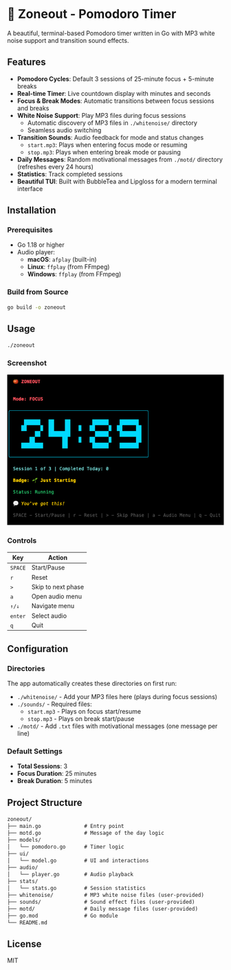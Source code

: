 # 🍅 Zoneout - Pomodoro Timer

A beautiful, terminal-based Pomodoro timer written in Go with MP3 white noise support and transition sound effects.

## Features

- **Pomodoro Cycles**: Default 3 sessions of 25-minute focus + 5-minute breaks
- **Real-time Timer**: Live countdown display with minutes and seconds
- **Focus & Break Modes**: Automatic transitions between focus sessions and breaks
- **White Noise Support**: Play MP3 files during focus sessions
  - Automatic discovery of MP3 files in `./whitenoise/` directory
  - Seamless audio switching
- **Transition Sounds**: Audio feedback for mode and status changes
  - `start.mp3`: Plays when entering focus mode or resuming
  - `stop.mp3`: Plays when entering break mode or pausing
- **Daily Messages**: Random motivational messages from `./motd/` directory (refreshes every 24 hours)
- **Statistics**: Track completed sessions
- **Beautiful TUI**: Built with BubbleTea and Lipgloss for a modern terminal interface

## Installation

### Prerequisites

- Go 1.18 or higher
- Audio player:
  - **macOS**: `afplay` (built-in)
  - **Linux**: `ffplay` (from FFmpeg)
  - **Windows**: `ffplay` (from FFmpeg)

### Build from Source

```bash
go build -o zoneout
```

## Usage

```bash
./zoneout
```

### Screenshot

![Zoneout Screenshot](screenshot.png)

### Controls

| Key | Action |
|-----|--------|
| `SPACE` | Start/Pause |
| `r` | Reset |
| `>` | Skip to next phase |
| `a` | Open audio menu |
| `↑/↓` | Navigate menu |
| `enter` | Select audio |
| `q` | Quit |

## Configuration

### Directories

The app automatically creates these directories on first run:

- `./whitenoise/` - Add your MP3 files here (plays during focus sessions)
- `./sounds/` - Required files:
  - `start.mp3` - Plays on focus start/resume
  - `stop.mp3` - Plays on break start/pause
- `./motd/` - Add `.txt` files with motivational messages (one message per line)

### Default Settings

- **Total Sessions**: 3
- **Focus Duration**: 25 minutes
- **Break Duration**: 5 minutes

## Project Structure

```
zoneout/
├── main.go              # Entry point
├── motd.go              # Message of the day logic
├── models/
│   └── pomodoro.go      # Timer logic
├── ui/
│   └── model.go         # UI and interactions
├── audio/
│   └── player.go        # Audio playback
├── stats/
│   └── stats.go         # Session statistics
├── whitenoise/          # MP3 white noise files (user-provided)
├── sounds/              # Sound effect files (user-provided)
├── motd/                # Daily message files (user-provided)
├── go.mod               # Go module
└── README.md
```

## License

MIT
